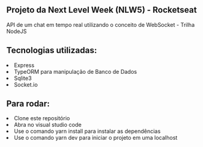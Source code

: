 <h2>Projeto da Next Level Week (NLW5) - Rocketseat</h2>

<p>API de um chat em tempo real utilizando o conceito de WebSocket - Trilha NodeJS</p>

<h2>Tecnologias utilizadas:</h2>

<li>Express</li>
<li>TypeORM para manipulação de Banco de Dados</li>
<li>Sqlite3</li>
<li>Socket.io</li>

<h2>Para rodar:</h2>

<li>Clone este repositório</li>
<li>Abra no visual studio code</li>
<li>Use o comando yarn install para instalar as dependências</li>
<li>Use o comando yarn dev para iniciar o projeto em uma localhost</li>

